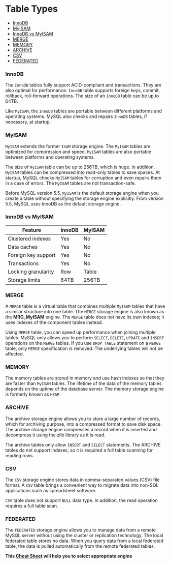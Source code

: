 # Table Types

* [InnoDB](#innodb)
* [MyISAM](#myisam)
* [InnoDB vs MyISAM](#innodb-vs-myisam)
* [MERGE](#merge)
* [MEMORY](#memory)
* [ARCHIVE](#archive)
* [CSV](#csv)
* [FEDERATED](#federated)

### InnoDB
The `InnoDB` tables fully support ACID-compliant and transactions. They are also optimal for performance. `InnoDB` table supports foreign keys, commit, rollback, roll-forward operations. The size of an `InnoDB` table can be up to 64TB.

Like `MyISAM`, the `InnoDB` tables are portable between different platforms and operating systems. MySQL also checks and repairs `InnoDB` tables, if necessary, at startup.

### MyISAM
`MyISAM` extends the former `ISAM` storage engine. The `MyISAM` tables are optimized for compression and speed. `MyISAM` tables are also portable between platforms and operating systems.

The size of `MyISAM` table can be up to 256TB, which is huge. In addition, `MyISAM` tables can be compressed into read-only tables to save spaces. At startup, MySQL checks `MyISAM` tables for corruption and even repairs them in a case of errors. The `MyISAM` tables are not transaction-safe.

Before MySQL version 5.5, `MyISAM` is the default storage engine when you create a table without specifying the storage engine explicitly. From version 5.5, MySQL uses InnoDB as the default storage engine.

### InnoDB vs MyISAM

Feature | InnoDB | MyISAM
---|---|---|
Clustered indexes | Yes | No
Data caches | Yes | No
Foreign key support | Yes | No
Transactions | Yes | No
Locking granularity | Row | Table
Storage limits | 64TB | 256TB

### MERGE
A `MERGE` table is a virtual table that combines multiple `MyISAM` tables that have a similar structure into one table. The `MERGE` storage engine is also known as the **MRG_MyISAM** engine. The `MERGE` table does not have its own indexes; it uses indexes of the component tables instead.

Using `MERGE` table, you can speed up performance when joining multiple tables. MySQL only allows you to perform `SELECT`, `DELETE`, `UPDATE` and `INSERT` operations on the `MERGE` tables. If you use `DROP TABLE` statement on a `MERGE` table, only `MERGE` specification is removed. The underlying tables will not be affected.

### MEMORY
The memory tables are stored in memory and use hash indexes so that they are faster than `MyISAM` tables. The lifetime of the data of the memory tables depends on the uptime of the database server. The memory storage engine is formerly known as `HEAP`.

### ARCHIVE
The archive storage engine allows you to store a large number of records, which for archiving purpose, into a compressed format to save disk space. The archive storage engine compresses a record when it is inserted and decompress it using the zlib library as it is read.

The archive tables only allow `INSERT` and `SELECT` statements. The ARCHIVE tables do not support indexes, so it is required a full table scanning for reading rows.

### CSV
The `CSV` storage engine stores data in comma-separated values (CSV) file format. A `CSV` table brings a convenient way to migrate data into non-SQL applications such as spreadsheet software.

`CSV` table does not support `NULL` data type. In addition, the read operation requires a full table scan.

### FEDERATED
The `FEDERATED` storage engine allows you to manage data from a remote MySQL server without using the cluster or replication technology. The local federated table stores no data. When you query data from a local federated table, the data is pulled automatically from the remote federated tables.

**This [Cheat Sheet](../files/MySQL-Storage-Engines-Feature-Summary.pdf) will help you to select appropriate engine**

